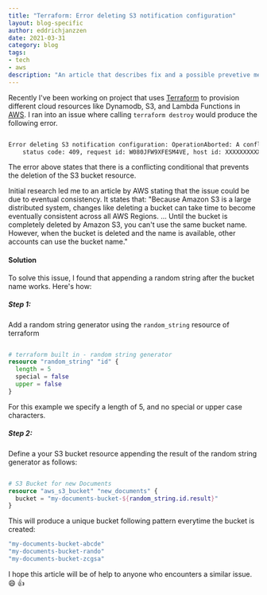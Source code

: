 ```yaml
---
title: "Terraform: Error deleting S3 notification configuration"
layout: blog-specific
author: eddrichjanzzen
date: 2021-03-31
category: blog
tags: 
- tech
- aws
description: "An article that describes fix and a possible prevetive measure against an error on deleting S3 notification configuration when using terraform "
---	
```


Recently I've been working on project that uses [Terraform](https://www.terraform.io/) to provision different cloud resources like Dynamodb, S3, and Lambda Functions in [AWS](https://aws.amazon.com/). I ran into an issue where calling `terraform destroy` would produce the following error. 

```bash

Error deleting S3 notification configuration: OperationAborted: A conflicting conditional operation is currently in progress against this resource. Please try again.
	status code: 409, request id: W080JFW9XFESM4VE, host id: XXXXXXXXXX+WuqFetNLnzZ7T1oTXV0tzad4lCBQNWG5oxKD+hxocPXd2mpjYBnS1veeI=

```

The error above states that there is a conflicting conditional that prevents the deletion of the S3 bucket resource. 

Initial research led me to an article by AWS stating that the issue could be due to eventual consistency. It states that: "Because Amazon S3 is a large distributed system, changes like deleting a bucket can take time to become eventually consistent across all AWS Regions. ... Until the bucket is completely deleted by Amazon S3, you can't use the same bucket name. However, when the bucket is deleted and the name is available, other accounts can use the bucket name." 

#### Solution

To solve this issue, I found that appending a random string after the bucket name works. Here's how: 

##### Step 1:
Add a random string generator using the `random_string` resource of terraform

```tf

# terraform built in - random string generator
resource "random_string" "id" {
  length = 5
  special = false
  upper = false
}

```

For this example we specify a length of 5, and no special or upper case characters.

##### Step 2:
Define a your S3 bucket resource appending the result of the random string generator as follows: 

```tf

# S3 Bucket for new Documents
resource "aws_s3_bucket" "new_documents" {
  bucket = "my-documents-bucket-${random_string.id.result}"
}

```

This will produce a unique bucket following pattern everytime the bucket is created: 
```bash
"my-documents-bucket-abcde"
"my-documents-bucket-rando"
"my-documents-bucket-zcgsa"
```


I hope this article will be of help to anyone who encounters a similar issue. :smile: :thumbsup: 






























